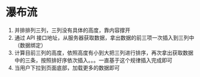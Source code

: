 # 瀑布流

1. 并排排列三列，三列没有具体的高度，靠内容撑开
2. 通过 API 接口地址，从服务器获取数据，拿出数据的前三项一次插入到三列中（数据绑定）
3. 计算目前三列的高度，依照高度有小到大把三列进行排序，再次拿出获取数据中的三条，按照排好序依次插入。。。一直基于这个规律插入完成即可
4. 当用户下拉到页面底部，加载更多的数据即可
